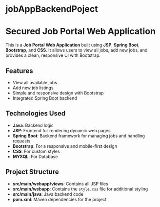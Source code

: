 # jobAppBackendPoject

# Secured Job Portal Web Application

This is a **Job Portal Web Application** built using **JSP**, **Spring Boot**, **Bootstrap**, and **CSS**. It allows users to view all jobs, add new jobs, and provides a clean, responsive UI with Bootstrap.

## Features

- View all available jobs
- Add new job listings
- Simple and responsive design with Bootstrap
- Integrated Spring Boot backend

## Technologies Used

- **Java**: Backend logic
- **JSP**: Frontend for rendering dynamic web pages
- **Spring Boot**: Backend framework for managing jobs and handling requests
- **Bootstrap**: For a responsive and mobile-first design
- **CSS**: For custom styles
- **MYSQL**: For Database

## Project Structure

- **src/main/webapp/views**: Contains all JSP files
- **src/main/webapp**: Contains the `style.css` file for additional styling
- **src/main/java**: Java backend code
- **pom.xml**: Maven dependencies for the project


